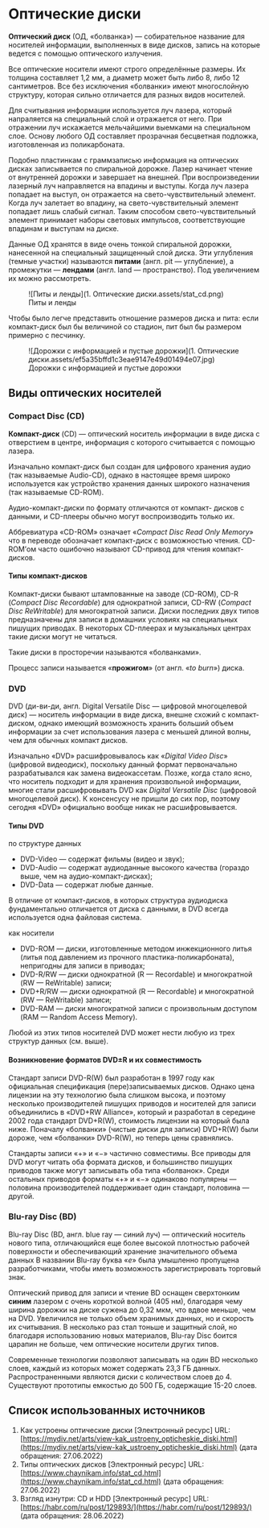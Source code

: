 # Оптические диски

**Оптический диск** (ОД, «болванка») — собирательное название для носителей информации, выполненных в виде дисков, запись на которые ведется с помощью оптического излучения. 

Все оптические носители имеют строго определённые размеры. Их толщина составляет 1,2 мм, а диаметр может быть либо 8, либо 12 сантиметров. Все без исключения «болванки» имеют многослойную структуру, которая сильно отличается для разных видов носителей.

Для считывания информации используется луч лазера, который напраляется на специальный слой и отражается от него. При отражении луч искажается мельчайшими выемками на специальном слое. Основу любого ОД составляет прозрачная бесцветная подложка, изготовленная из поликарбоната. 

Подобно пластинкам с граммзаписью информация на оптических дисках записывается по спиральной дорожке. Лазер начинает чтение от внутренней дорожки и завершает на внешней. При воспроизведении лазерный луч направляется на впадины и выступы. Когда луч лазера попадает на выступ, он отражается на свето-чувствительный элемент. Когда луч залетает во впадину, на свето-чувствительный элемент попадает лишь слабый сигнал. Таким способом свето-чувствительный элемент принимает наборы световых импульсов, соответствующие впадинам и выступам на диске.

Данные ОД хранятся в виде очень тонкой спиральной дорожки, нанесенной на специальный защищенный слой диска. Эти углубления (темные участки) называются **питами** (англ. pit — углубление), а промежутки — **лендами** (англ. land — пространство). Под увеличением их можно рассмотреть.

<figure markdown>
  ![Питы и ленды](1. Оптические диски.assets/stat_cd.png)
  <figcaption>Питы и ленды</figcaption>
</figure>

Чтобы было легче представить отношение размеров диска и пита: если компакт-диск был бы величиной со стадион, пит был бы размером примерно с песчинку.

<figure markdown>
  ![Дорожки с информацией и пустые дорожки](1. Оптические диски.assets/ef5a35bffd1c3eae9147e49d01494e07.jpg)
  <figcaption>Дорожки с информацией и пустые дорожки</figcaption>
</figure>

## Виды оптических носителей

### Compact Disc (CD)

**Компакт-диск** (CD) — оптический носитель информации в виде диска с отверстием в центре, информация с которого считывается с помощью лазера. 

Изначально компакт-диск был создан для цифрового хранения аудио (так называемые Audio-CD), однако в настоящее время широко используется как устройство хранения данных широкого назначения (так называемые CD-ROM).

Аудио-компакт-диски по формату отличаются от компакт-
дисков с данными, и CD-плееры обычно могут воспроизводить только их.

Аббревиатура «CD-ROM» означает «*Compact Disc Read Only Memory*» что в переводе обозначает компакт-диск с возможностью чтения. CD-ROM’ом часто ошибочно
называют CD-привод для чтения компакт-дисков.

#### Типы компакт-дисков

Компакт-диски бывают штампованные на заводе (CD-ROM), CD-R (*Compact Disc Recordable*) для однократной записи, CD-RW (*Compact Disc ReWritable*) для многократной записи. Диски последних двух типов предназначены для записи в домашних условиях на специальных пишущих приводах. В некоторых CD-плеерах и музыкальных центрах такие диски могут не читаться.

Такие диски в просторечии называются «болванками».

Процесс записи называется «**прожигом**» (от англ. «*to burn*») диска.

### DVD

DVD (ди-ви-ди, англ. Digital Versatile Disc — цифровой многоцелевой диск) — носитель информации в виде диска, внешне схожий с компакт-диском, однако имеющий возможность хранить больший объем информации за счет использования лазера с меньшей длиной волны, чем для обычных компакт дисков.

Изначально «DVD» расшифровывалось как «*Digital Video Disc*» (цифровой видеодиск), поскольку данный формат первоначально разрабатывался как замена видеокассетам. Позже, когда стало ясно, что носитель подходит и для хранения произвольной информации, многие стали расшифровывать DVD как *Digital Versatile Disc* (цифровой многоцелевой диск). К консенсусу не пришли до сих пор, поэтому сегодня «DVD» официально вообще никак не расшифровывается.

#### Типы DVD

по структуре данных

- DVD-Video — содержат фильмы (видео и звук);
- DVD-Audio — содержат аудиоданные высокого качества (гораздо выше, чем на аудио-компакт-дисках);
- DVD-Data — содержат любые данные.

В отличие от компакт-дисков, в которых структура аудиодиска фундаментально отличается от диска с данными, в DVD всегда используется одна файловая система.

как носители

- DVD-ROM — диски, изготовленные методом инжекционного литья (литья под давлением из прочного пластика-поликарбоната), непригодны для записи в приводах;
- DVD-R/RW — диски однократной (R — Recordable) и многократной (RW — ReWritable) записи;
- DVD+R/RW — диски однократной (R — Recordable) и многократной (RW — ReWritable) записи;
- DVD-RAM — диски многократной записи с произвольным доступом (RAM — Random Access Memory).

Любой из этих типов носителей DVD может нести любую из трех структур данных (см. выше).

#### Возникновение форматов DVD±R и их совместимость

Стандарт записи DVD-R(W) был разработан в 1997 году как официальная спецификация (пере)записываемых дисков. Однако цена лицензии на эту технологию была слишком высока, и поэтому несколько производителей пишущих приводов и носителей для записи объединились в «DVD+RW Alliance», который и разработал в середине 2002 года стандарт DVD+R(W), стоимость лицензии на который была ниже. Поначалу «болванки» (чистые диски для записи) DVD+R(W) были дороже, чем «болванки» DVD-R(W), но теперь цены сравнялись.

Стандарты записи «$+$» и «$-$» частично совместимы. Все приводы для DVD могут читать оба формата дисков, и большинство пишущих приводов также могут записывать оба типа «болванок». Среди остальных приводов форматы «$+$» и «$-$» одинаково
популярны — половина производителей поддерживает один стандарт, половина — другой.

### Blu-ray Disc (BD)

Blu-ray Disc (BD, англ. blue ray — синий луч) — оптический носитель нового типа, отличающийся еще более высокой плотностью рабочей поверхности и обеспечивающий хранение значительного объема данных В названии Blu-ray буква «*e*» была умышленно пропущена разработчиками, чтобы иметь возможность зарегистрировать торговый знак.

Оптический привод для записи и чтение BD оснащен сверхтонким **синим** лазером с очень короткой волной (405 нм), благодаря чему ширина дорожки на диске сужена до 0,32 мкм, что вдвое меньше, чем на DVD. Увеличился не только объем хранимых данных, но и скорость их считывания. В несколько раз стал тоньше и защитный слой, но благодаря использованию новых материалов, Blu-ray Disc боится царапин не больше, чем оптические носители других типов.

Современные технологии позволяют записывать на один BD несколько слоев, каждый из которых может содержать 23,3 ГБ данных. Распространенными являются диски с количеством слоев до 4. Существуют прототипы емкостью до 500 ГБ, содержащие 15-20 слоев.

## Список использованных источников

1. Как устроены оптические диски [Электронный ресурс] URL:[https://mydiv.net/arts/view-kak_ustroeny_opticheskie_diski.html](https://mydiv.net/arts/view-kak_ustroeny_opticheskie_diski.html) (дата обращения: 27.06.2022)
1. Типы оптических дисков [Электронный ресурс] URL:[https://www.chaynikam.info/stat_cd.html](https://www.chaynikam.info/stat_cd.html) (дата обращения: 27.06.2022)
1. Взгляд изнутри: CD и HDD [Электронный ресурс] URL:[https://habr.com/ru/post/129893/](https://habr.com/ru/post/129893/) (дата обращения: 28.06.2022)